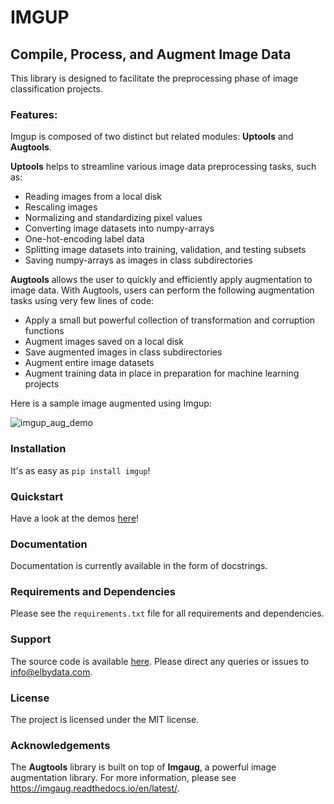# IMGUP

## Compile, Process, and Augment Image Data

This library is designed to facilitate the preprocessing phase of image classification projects. 

### Features:

Imgup is composed of two distinct but related modules: **Uptools** and **Augtools**.

**Uptools** helps to streamline various image data preprocessing tasks, such as:

 - Reading images from a local disk
 - Rescaling images
 - Normalizing and standardizing pixel values
 - Converting image datasets into numpy-arrays
 - One-hot-encoding label data
 - Splitting image datasets into training, validation, and testing subsets
 - Saving numpy-arrays as images in class subdirectories
 
**Augtools** allows the user to quickly and efficiently apply augmentation to image data. With Augtools, users can perform the following augmentation tasks using very few lines of code:

 - Apply a small but powerful collection of transformation and corruption functions
 - Augment images saved on a local disk
 - Save augmented images in class subdirectories
 - Augment entire image datasets
 - Augment training data in place in preparation for machine learning projects
 
Here is a sample image augmented using Imgup:

![imgup_aug_demo](aux/imgup_aug_demo.jpg)

### Installation

It's as easy as `pip install imgup`!

### Quickstart

Have a look at the demos [here](https://github.com/elbydata/imgup/tree/master/demos)!

### Documentation

Documentation is currently available in the form of docstrings.

### Requirements and Dependencies

Please see the `requirements.txt` file for all requirements and dependencies.
 
### Support

The source code is available [here](https://github.com/elbydata/imgup/tree/master/imgup).
Please direct any queries or issues to info@elbydata.com.

### License

The project is licensed under the MIT license.

### Acknowledgements

The **Augtools** library is built on top of **Imgaug**, a powerful image augmentation library. For more information, please see https://imgaug.readthedocs.io/en/latest/.
